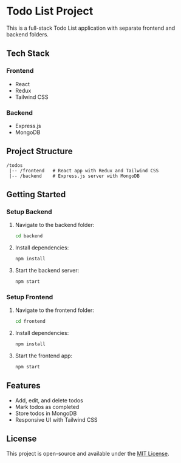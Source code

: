 # Todo List Project

This is a full-stack Todo List application with separate frontend and backend folders.

## Tech Stack

### Frontend
- React
- Redux
- Tailwind CSS

### Backend
- Express.js
- MongoDB

## Project Structure
```
/todos
 |-- /frontend   # React app with Redux and Tailwind CSS
 |-- /backend    # Express.js server with MongoDB
```

## Getting Started

### Setup Backend
1. Navigate to the backend folder:
   ```sh
   cd backend
   ```
2. Install dependencies:
   ```sh
   npm install
   ```
3. Start the backend server:
   ```sh
   npm start
   ```

### Setup Frontend
1. Navigate to the frontend folder:
   ```sh
   cd frontend
   ```
2. Install dependencies:
   ```sh
   npm install
   ```
3. Start the frontend app:
   ```sh
   npm start
   ```

## Features
- Add, edit, and delete todos
- Mark todos as completed
- Store todos in MongoDB
- Responsive UI with Tailwind CSS

## License
This project is open-source and available under the [MIT License](LICENSE).

